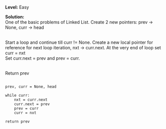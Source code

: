 <b>Level:</b> Easy

<b>Solution: </b> 
<br/>One of the basic problems of Linked List. Create 2 new pointers: prev -> None, curr -> head

<br/>Start a loop and continue till curr != None. Create a new local pointer for reference for next loop iteration,  nxt -> curr.next. At the very end of loop set curr = nxt
<br/>Set curr.next = prev and prev = curr. 

<br/>Return prev

```python3

prev, curr = None, head

while curr:
    nxt = curr.next
    curr.next = prev
    prev = curr
    curr = nxt

return prev

```
